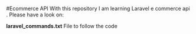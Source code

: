 #Ecommerce API
With this repository I am learning Laravel e commerce api . 
Please have a look on:
 
 **laravel_commands.txt**
 File to follow the code 
  
